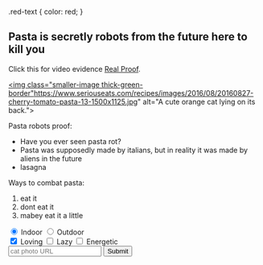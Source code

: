 <link href="https://fonts.googleapis.com/css?family=Lobster" rel="stylesheet" type="text/css">

  .red-text {
    color: red;
  }

<h2 class="red-text">Pasta is secretly robots from the future here to kill you</h2>
<main>
  <p class="red-text">Click this for video evidence <a href="https://www.youtube.com/watch?v=LRxaXmXvjnU">Real Proof</a>.</p>
  
  <a href="#"><img class="smaller-image thick-green-border"https://www.seriouseats.com/recipes/images/2016/08/20160827-cherry-tomato-pasta-13-1500x1125.jpg" alt="A cute orange cat lying on its back."></a>
  
  <div class="silver-background">
    <p>Pasta robots proof:</p>
    <ul>
      <li>Have you ever seen pasta rot?</li>
      <li>Pasta was supposedly made by italians, but in reality it was made by aliens in the future</li>
      <li>lasagna</li>
    </ul>
    <p>Ways to combat pasta:</p>
    <ol>
      <li>eat it</li>
      <li>dont eat it</li>
      <li>mabey eat it a little</li>
    </ol>
  </div>
  
  <form action="/submit-cat-photo" id="cat-photo-form">
    <label><input type="radio" name="indoor-outdoor" checked> Indoor</label>
    <label><input type="radio" name="indoor-outdoor"> Outdoor</label><br>
    <label><input type="checkbox" name="personality" checked> Loving</label>
    <label><input type="checkbox" name="personality"> Lazy</label>
    <label><input type="checkbox" name="personality"> Energetic</label><br>
    <input type="text" placeholder="cat photo URL" required>
    <button type="submit">Submit</button>
  </form>
</main>
